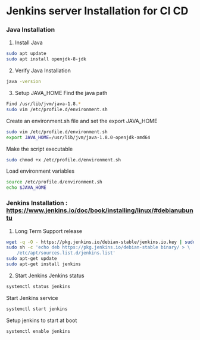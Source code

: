 # Jenkins server Installation for CI CD 
### Java Installation
1. Install Java
```sh
sudo apt update
sudo apt install openjdk-8-jdk
```

2. Verify Java Installation
```sh 
java -version 
```

3. Setup JAVA_HOME 
Find the java path
```sh
Find /usr/lib/jvm/java-1.8.*
sudo vim /etc/profile.d/environment.sh
```
Create an environment.sh file and set the export JAVA_HOME
```sh
sudo vim /etc/profile.d/environment.sh
export JAVA_HOME=/usr/lib/jvm/java-1.8.0-openjdk-amd64
```
Make the script executable
```sh
sudo chmod +x /etc/profile.d/environment.sh
```  
Load environment variables
```sh
source /etc/profile.d/environment.sh
echo $JAVA_HOME
```
### Jenkins Installation : https://www.jenkins.io/doc/book/installing/linux/#debianubuntu
1. Long Term Support release
```sh
wget -q -O - https://pkg.jenkins.io/debian-stable/jenkins.io.key | sudo apt-key add -
sudo sh -c 'echo deb https://pkg.jenkins.io/debian-stable binary/ > \
    /etc/apt/sources.list.d/jenkins.list'
sudo apt-get update
sudo apt-get install jenkins
```
2. Start Jenkins
Jenkins status
```sh
systemctl status jenkins
```
Start Jenkins service
```sh
systemctl start jenkins
```
Setup jenkins to start at boot
```sh
systemctl enable jenkins
```
